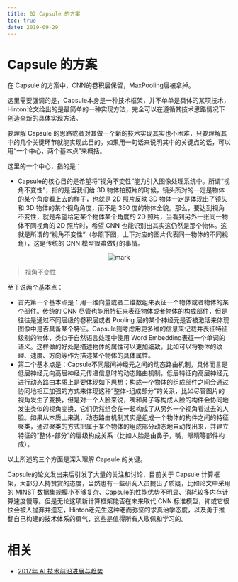```yaml
---
title: 02 Capsule 的方案
toc: true
date: 2019-09-29
---
```

# Capsule 的方案

在 Capsule 的方案中，CNN的卷积层保留，MaxPooling层被拿掉。

这里需要强调的是，Capsule本身是一种技术框架，并不单单是具体的某项技术，Hinton论文给出的是最简单的一种实现方法，完全可以在遵循其技术思路情况下创造全新的具体实现方法。

要理解 Capsule 的思路或者对其做一个新的技术实现其实也不困难，只要理解其中的几个关键环节就能实现此目的。如果用一句话来说明其中的关键点的话，可以用“一个中心，两个基本点”来概括。

这里的一个中心，指的是：

- Capsule的核心目的是希望将“视角不变性”能力引入图像处理系统中。所谓“视角不变性”，指的是当我们给 3D 物体拍照片的时候，镜头所对的一定是物体的某个角度看上去的样子，也就是 2D 照片反映 3D 物体一定是体现出了镜头和 3D 物体的某个视角角度，而不是 360 度的物体全貌。那么，要达到视角不变性，就是希望给定某个物体某个角度的 2D 照片，当看到另外一张同一物体不同视角的 2D 照片时，希望 CNN 也能识别出其实这仍然是那个物体。这就是所谓的“视角不变性”（参照下图，上下对应的图片代表同一物体的不同视角），这是传统的 CNN 模型很难做好的事情。

<center>

![mark](http://images.iterate.site/blog/image/20190927/MeGRLMO3QYbq.png?imageslim)

</center>


> 视角不变性

至于说两个基本点：

- 首先第一个基本点是：用一维向量或者二维数组来表征一个物体或者物体的某个部件。传统的 CNN 尽管也能用特征来表征物体或者物体的构成部件，但是往往是通过不同层级的卷积层或者 Pooling 层的某个神经元是否被激活来体现图像中是否具备某个特征。Capsule则考虑用更多维的信息来记载并表征特征级别的物体，类似于自然语言处理中使用 Word Embedding表征一个单词的语义。这样做的好处是描述物体的属性可以更加细致，比如可以将物体的纹理、速度、方向等作为描述某个物体的具体属性。
- 第二个基本点是：Capsule不同层间神经元之间的动态路由机制，具体而言是低层神经元向高层神经元传递信息时的动态路由机制。低层特征向高层神经元进行动态路由本质上是要体现如下思想：构成一个物体的组成部件之间会通过协同地相互加强的方式来体现这种“整体-组成部分”的关系，比如尽管图片的视角发生了变换，但是对一个人脸来说，嘴和鼻子等构成人脸的构件会协同地发生类似的视角变换，它们仍然组合在一起构成了从另外一个视角看过去的人脸。如果从本质上来说，动态路由机制其实是组成一个物体的构件之间的特征聚类，通过聚类的方式把属于某个物体的组成部分动态地自动找出来，并建立特征的“整体-部分”的层级构成关系（比如人脸是由鼻子，嘴，眼睛等部件构成）。

以上所述的三个方面是深入理解 Capsule 的关键。

Capsule的论文发出来后引发了大量的关注和讨论，目前关于 Capsule 计算框架，大部分人持赞赏的态度，当然也有一些研究人员提出了质疑，比如论文中采用的 MINST 数据集规模小不够复杂、Capsule的性能优势不明显、消耗较多内存计算速度慢等。但是无论这项新计算框架能否在未来取代 CNN 标准模型，抑或它很快会被人抛弃并遗忘，Hinton老先生这种老而弥坚的求真治学态度，以及勇于推翻自己构建的技术体系的勇气，这些是值得所有人敬佩和学习的。



# 相关

- [2017年 AI 技术前沿进展与趋势](https://zhuanlan.zhihu.com/p/37057045)
